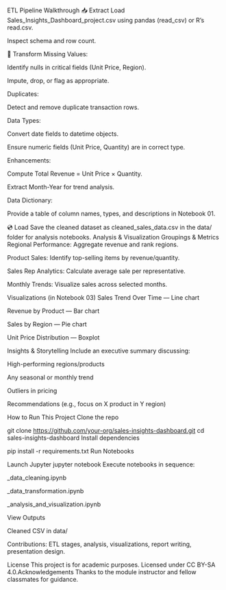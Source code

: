 ETL Pipeline Walkthrough
📥 Extract
Load Sales_Insights_Dashboard_project.csv using pandas (read_csv) or R’s read.csv.

Inspect schema and row count.

🧼 Transform
Missing Values:

Identify nulls in critical fields (Unit Price, Region).

Impute, drop, or flag as appropriate.

Duplicates:

Detect and remove duplicate transaction rows.

Data Types:

Convert date fields to datetime objects.

Ensure numeric fields (Unit Price, Quantity) are in correct type.

Enhancements:

Compute Total Revenue = Unit Price × Quantity.

Extract Month-Year for trend analysis.

Data Dictionary:

Provide a table of column names, types, and descriptions in Notebook 01.

💿 Load
Save the cleaned dataset as cleaned_sales_data.csv in the data/ folder for analysis notebooks.
Analysis & Visualization
Groupings & Metrics
Regional Performance: Aggregate revenue and rank regions.

Product Sales: Identify top-selling items by revenue/quantity.

Sales Rep Analytics: Calculate average sale per representative.

Monthly Trends: Visualize sales across selected months.

Visualizations (in Notebook 03)
Sales Trend Over Time — Line chart

Revenue by Product — Bar chart

Sales by Region — Pie chart

Unit Price Distribution — Boxplot

Insights & Storytelling
Include an executive summary discussing:

High-performing regions/products

Any seasonal or monthly trend

Outliers in pricing

Recommendations (e.g., focus on X product in Y region)

How to Run This Project
Clone the repo


git clone https://github.com/your-org/sales-insights-dashboard.git
cd sales-insights-dashboard
Install dependencies


pip install -r requirements.txt
Run Notebooks

Launch Jupyter
jupyter notebook
Execute notebooks in sequence:

_data_cleaning.ipynb

_data_transformation.ipynb

_analysis_and_visualization.ipynb

View Outputs

Cleaned CSV in data/


Contributions: ETL stages, analysis, visualizations, report writing, presentation design.

 License
This project is for academic purposes.
Licensed under CC BY-SA 4.0.Acknowledgements
Thanks to the module instructor and fellow classmates for guidance.

